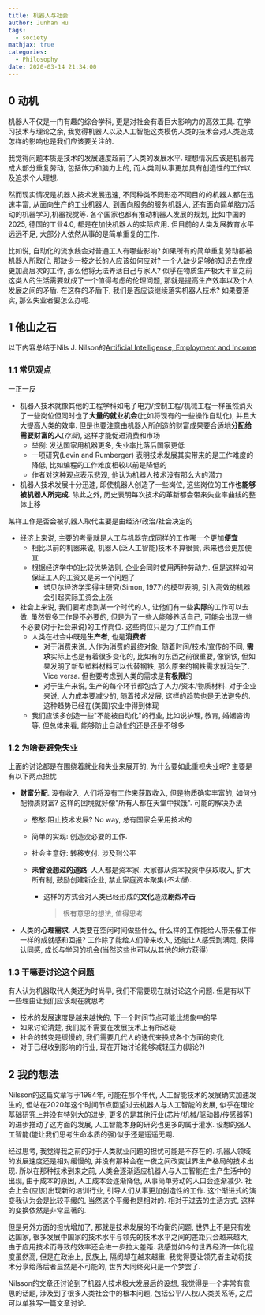 ```yaml
---
title: 机器人与社会
author: Junhan Hu
tags:
  - society
mathjax: true
categories:
  - Philosophy
date: 2020-03-14 21:34:00
---
```


## 0 动机

机器人不仅是一门有趣的综合学科, 更是对社会有着巨大影响力的高效工具. 在学习技术与理论之余, 我觉得机器人以及人工智能这类模仿人类的技术会对人类造成怎样的影响也是我们应该要关注的.

我觉得问题本质是技术的发展速度超前了人类的发展水平. 理想情况应该是机器完成大部分重复劳动, 包括体力和脑力上的, 而人类则从事更加具有创造性的工作以及追求个人理想. 

然而现实情况是机器人技术发展迅速, 不同种类不同形态不同目的的机器人都在迅速丰富, 从面向生产的工业机器人, 到面向服务的服务机器人, 还有面向简单脑力活动的机器学习,机器视觉等. 各个国家也都有推动机器人发展的规划, 比如中国的2025, 德国的工业4.0, 都是在加快机器人的实际应用. 但目前的人类发展教育水平远远不足, 大部分人依然从事的是简单重复的工作. 

比如说, 自动化的流水线会对普通工人有哪些影响? 如果所有的简单重复劳动都被机器人所取代, 那缺少一技之长的人应该如何应对? 一个人缺少足够的知识去完成更加高层次的工作, 那么他将无法养活自己与家人? 似乎在物质生产极大丰富之前这类人的生活需要就成了一个值得考虑的伦理问题, 那就是提高生产效率以及个人发展之间的矛盾. 在这样的矛盾下, 我们是否应该继续落实机器人技术? 如果要落实, 那么失业者要怎么办呢.

<!-- more -->

## 1 他山之石

以下内容总结于Nils J. Nilson的[Artificial Intelligence, Employment and Income](https://www.aaai.org/ojs/index.php/aimagazine/article/view/433/369) 

### 1.1 常见观点

一正一反

* 机器人技术就像其他的工程学科如电子电力/控制工程/机械工程一样虽然消灭了一些岗位但同时也了**大量的就业机会**(比如将现有的一些操作自动化), 并且大大提高人类的效率. 但是也要注意由机器人所创造的财富成果要合适地**分配给需要财富的人**(*存疑*), 这样才能促进消费和市场
  * 举例: 发达国家用机器更多, 失业率比落后国家更低
  * 一项研究(Levin and Rumberger) 表明技术发展其实带来的是工作难度的降低, 比如编程的工作难度相较以前是降低的
  * 作者对这种观点表示悲观, 他认为机器人技术没有那么大的潜力
* 机器人技术发展十分迅速, 即使机器人创造了一些岗位, 这些岗位的工作**也能够被机器人所完成**. 除此之外, 历史表明每次技术的革新都会带来失业率曲线的整体上移

某样工作是否会被机器人取代主要是由经济/政治/社会决定的

* 经济上来说, 主要的考量就是人工与机器完成同样的工作哪一个更加**便宜**
  * 相比以前的机器来说, 机器人(泛人工智能)技术不算很贵, 未来也会更加便宜
  * 根据经济学中的比较优势法则, 企业会同时使用两种劳动力. 但是这样如何保证工人的工资又是另一个问题了
    * 诺贝尔经济学奖得主研究(Simon, 1977)的模型表明, 引入高效的机器会引起实际工资会上涨
* 社会上来说, 我们要考虑到某一个时代的人, 让他们有一些**实际**的工作可以去做. 虽然很多工作是不必要的, 但是为了一些人能够养活自己, 可能会出现一些不必要(对于社会来说)的工作岗位. 这些岗位只是为了工作而工作
  * 人类在社会中既是**生产者**, 也是**消费者**
    * 对于消费来说, 人作为消费的最终对象, 随着时间/技术/宣传的不同, **需求**实际上也是有着很多变化的, 比如有的东西之前很重要, 像钢铁, 但如果发明了新型塑料材料可以代替钢铁, 那么原来的钢铁需求就消失了. Vice versa. 但也要考虑到人类的需求是**有极限**的
    * 对于生产来说, 生产的每个环节都包含了人力/资本/物质材料. 对于企业来说, 人力成本要减少的, 随着技术发展, 这样的趋势也是无法避免的. 这种趋势已经在(美国)农业中得到体现
  * 我们应该多创造一些"不能被自动化"的行业, 比如说护理, 教育, 婚姻咨询等. 但总体来看, 能够防止自动化的还是还是不够多

### 1.2 为啥要避免失业

上面的讨论都是在围绕着就业和失业来展开的, 为什么要如此重视失业呢? 主要是有以下两点担忧

* **财富分配**. 没有收入, 人们将没有工作来获取收入, 但是物质确实丰富的, 如何分配物质财富? 这样的困境就好像"所有人都在天堂中挨饿". 可能的解决办法

  * 憨憨:阻止技术发展? No way, 总有国家会采用技术的

  * 简单的实现: 创造没必要的工作.

  * 社会主意好: 转移支付. 涉及到公平

  * **未曾设想过的道路**: 人人都是资本家. 大家都从资本投资中获取收入, 扩大所有制, 鼓励创建新企业, 禁止家庭资本聚集(*不太懂*). 

    * 这样的方式会对人类已经形成的**文化**造成**剧烈冲击**

      > 很有意思的想法, 值得思考

* 人类的**心理需求**. 人类要在空闲时间做些什么, 什么样的工作能给人带来像工作一样的成就感和回报? 工作除了能给人们带来收入, 还能让人感受到满足, 获得认同感, 成长与学习的机会(当然这些也可以从其他的地方获得)

### 1.3 干嘛要讨论这个问题

有人认为机器取代人类还为时尚早, 我们不需要现在就讨论这个问题. 但是有以下一些理由让我们应该现在就思考

* 技术的发展速度是越来越快的, 下一个时间节点可能比想象中的早
* 如果讨论清楚, 我们就不需要在发展技术上有所迟疑
* 社会的转变是缓慢的, 我们需要几代人的迭代来换成各个方面的变化
* 对于已经收到影响的行业, 现在开始讨论能够减轻压力(舆论?)

## 2 我的想法

Nilsson的这篇文章写于1984年, 可能在那个年代, 人工智能技术的发展确实加速发生的, 但站在2020年这个时间节点回望过去机器人与人工智能的发展, 似乎在理论基础研究上并没有特别大的进步, 更多的是其他行业(芯片/机械/驱动器/传感器等)的进步推动了这方面的发展, 人工智能本身的研究也更多的属于灌水. 设想的强人工智能(能让我们思考生命本质的强)似乎还是遥遥无期.

经过思考, 我觉得我之前的对于人类就业问题的担忧可能是不存在的. 机器人领域的发展速度还是相对缓慢的, 并没有那种会在一夜之间改变世界生产格局的技术出现. 所以在那种技术到来之前, 人类会逐渐适应机器人与人工智能在生产生活中的出现, 由于成本的原因, 人工成本会逐渐降低, 从事简单劳动的人口会逐渐减少. 社会上会(应该)出现新的培训行业, 引导人们从事更加创造性的工作. 这个渐进式的演变我认为会是比较平缓的, 当然这个平缓也是相对的. 相对于过去的生活方式, 这样的变换依然是非常显著的.

但是另外方面的担忧增加了, 那就是技术发展的不均衡的问题, 世界上不是只有发达国家, 很多发展中国家的技术水平与领先的技术水平之间的差距只会越来越大, 由于应用技术而导致的效率还会进一步拉大差距. 我感觉如今的世界经济一体化程度虽然高, 但是在政治上, 民族上, 隔阂却在越来越重. 我觉得要让领先者主动将技术分享给落后者显然是不可能的, 世界大同终究只是一个梦罢了.

Nilsson的文章还讨论到了机器人技术极大发展后的设想, 我觉得是一个非常有意思的话题, 涉及到了很多人类社会中的根本问题, 包括公平/人权/人类关系等, 之后可以单独写一篇文章讨论.

